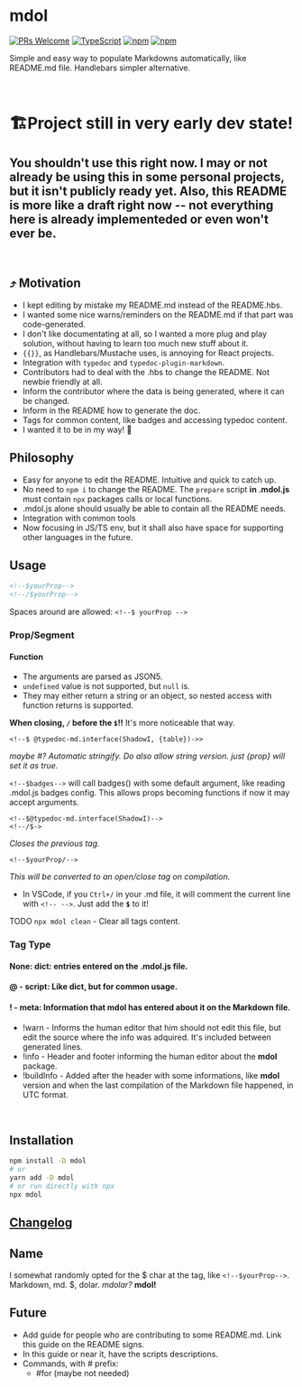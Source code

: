 # mdol

[![PRs Welcome](https://img.shields.io/badge/PRs-welcome-brightgreen.svg?style=flat-square)](http://makeapullrequest.com)
[![TypeScript](https://badgen.net/npm/types/env-var)](http://www.typescriptlang.org/)
[![npm](https://img.shields.io/npm/v/mdol)](https://www.npmjs.com/package/mdol)
[![npm](https://img.shields.io/npm/dw/mdol)](https://www.npmjs.com/package/mdol)

Simple and easy way to populate Markdowns automatically, like README.md file. Handlebars simpler alternative.

<br/>

# 🏗️Project still in very early dev state!

## **You shouldn't use this right now. I may or not already be using this in some personal projects, but it isn't publicly ready yet. Also, this README is more like a draft right now -- not everything here is already implementeded or even won't ever be.**

<br/>


## ⤴️ Motivation
* I kept editing by mistake my README.md instead of the README.hbs.
* I wanted some nice warns/reminders on the README.md if that part was code-generated.
* I don't like documentating at all, so I wanted a more plug and play solution, without having to learn too much new stuff about it.
* `{{}}`, as Handlebars/Mustache uses, is annoying for React projects.
* Integration with `typedoc` and `typedoc-plugin-markdown`.
* Contributors had to deal with the .hbs to change the README. Not newbie friendly at all.
* Inform the contributor where the data is being generated, where it can be changed.
* Inform in the README how to generate the doc.
* Tags for common content, like badges and accessing typedoc content.
* I wanted it to be in my way! 🤠

## Philosophy
* Easy for anyone to edit the README. Intuitive and quick to catch up.
* No need to `npm i` to change the README. The `prepare` script **in .mdol.js** must contain `npx` packages calls or local functions.
* .mdol.js alone should usually be able to contain all the README needs.
* Integration with common tools
* Now focusing in JS/TS env, but it shall also have space for supporting other languages in the future.

## Usage
```md
<!--$yourProp-->
<!--/$yourProp-->
```

Spaces around are allowed: `<!--$ yourProp -->`

### Prop/Segment
#### Function
* The arguments are parsed as JSON5.
* `undefined` value is not supported, but `null` is.
* They may either return a string or an object, so nested access with function returns is supported.

**When closing, `/` before the `$`!!** It's more noticeable that way.

```
<!--$ @typedoc-md.interface(ShadowI, {table})->>
```
*maybe #? Automatic stringify. Do also allow string version.*
*just {prop} will set it as true.*

`<!--$badges-->` will call badges() with some default argument, like reading .mdol.js badges config. This allows props becoming functions if now it may accept arguments.

```
<!--$@typedoc-md.interface(ShadowI)-->
<!--/$->
```
*Closes the previous tag.*
```
<!--$yourProp/-->
```
*This will be converted to an open/close tag on compilation.*

* In VSCode, if you `Ctrl+/` in your .md file, it will comment the current line with `<!-- -->`. Just add the **`$`** to it!

<!--$ @typedoc-md.interface -->
TODO `npx mdol clean` - Clear all tags content.

### Tag Type
#### None: dict: entries entered on the **.mdol.js** file.
#### **@** - script: Like dict, but for common usage.
#### **!** - meta: Information that **mdol** has entered about it on the Markdown file.
* !warn - Informs the human editor that him should not edit this file, but edit the source where the info was adquired. It's included between generated lines.
* !info - Header and footer informing the human editor about the **mdol** package.
* !buildInfo - Added after the header with some informations, like **mdol** version and when the last compilation of the Markdown file happened, in UTC format.

<br/>

## Installation
```bash
npm install -D mdol
# or
yarn add -D mdol
# or run directly with npx
npx mdol
```

## [Changelog](CHANGELOG.md)

## Name
I somewhat randomly opted for the $ char at the tag, like `<!--$yourProp-->`.
Markdown, md. $, dolar. *mdolar?* **mdol!**

## Future
* Add guide for people who are contributing to some README.md.
Link this guide on the README signs.
* In this guide or near it, have the scripts descriptions.
* Commands, with # prefix:
  * #for (maybe not needed)
